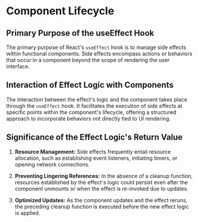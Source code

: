 # Component Lifecycle

## Primary Purpose of the useEffect Hook

The primary purpose of React's `useEffect` hook is to manage side effects within functional components. Side effects encompass actions or behaviors that occur in a component beyond the scope of rendering the user interface.

## Interaction of Effect Logic with Components

The interaction between the effect's logic and the component takes place through the `useEffect` hook. It facilitates the execution of side effects at specific points within the component's lifecycle, offering a structured approach to incorporate behaviors not directly tied to UI rendering.

## Significance of the Effect Logic's Return Value

1. **Resource Management:** Side effects frequently entail resource allocation, such as establishing event listeners, initiating timers, or opening network connections.

2. **Preventing Lingering References:** In the absence of a cleanup function, resources established by the effect's logic could persist even after the component unmounts or when the effect is re-invoked due to updates.

3. **Optimized Updates:** As the component updates and the effect reruns, the preceding cleanup function is executed before the new effect logic is applied.
